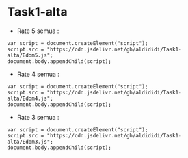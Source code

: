 # Task1-alta

* Rate 5 semua :  
``` 
var script = document.createElement("script");
script.src = "https://cdn.jsdelivr.net/gh/aldididi/Task1-alta/Edom5.js";
document.body.appendChild(script);
```

* Rate 4 semua :
```
var script = document.createElement("script");
script.src = "https://cdn.jsdelivr.net/gh/aldididi/Task1-alta/Edom4.js";
document.body.appendChild(script);
```

* Rate 3 semua :
```
var script = document.createElement("script");
script.src = "https://cdn.jsdelivr.net/gh/aldididi/Task1-alta/Edom3.js";
document.body.appendChild(script);
```